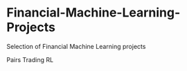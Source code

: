 # Financial-Machine-Learning-Projects

Selection of Financial Machine Learning projects

Pairs Trading RL
